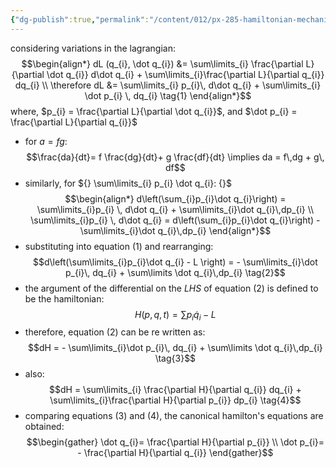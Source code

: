 ```yaml
---
{"dg-publish":true,"permalink":"/content/012/px-285-hamiltonian-mechanics-and-fluid-dynamics/f-hamilton-s-equations/px-285-f1-hamilton-s-equations/","noteIcon":"1","created":"2024-11-25T10:50:32.000+00:00","updated":"2024-12-09T18:37:02.966+00:00"}
---
```


considering variations in the lagrangian: 
$$\begin{align*}
	dL (q_{i}, \dot q_{i}) &= \sum\limits_{i} \frac{\partial L}{\partial \dot q_{i}} d\dot q_{i} + \sum\limits_{i}\frac{\partial L}{\partial q_{i}} dq_{i} \\
	\therefore dL &= \sum\limits_{i} p_{i}\, d\dot q_{i} + \sum\limits_{i} \dot p_{i} \, dq_{i} \tag{1}
\end{align*}$$
	where, $p_{i} = \frac{\partial L}{\partial \dot q_{i}}$, and $\dot p_{i} = \frac{\partial L}{\partial q_{i}}$
- for $a = fg:$ 
$$\frac{da}{dt}= f \frac{dg}{dt}+ g \frac{df}{dt} \implies da = f\,dg + g\, df$$
- similarly, for ${} \sum\limits_{i} p_{i} \dot q_{i}: {}$ 
$$\begin{align*}
	d\left(\sum_{i}p_{i}\dot q_{i}\right) = \sum\limits_{i}p_{i} \, d\dot q_{i} + \sum\limits_{i}\dot q_{i}\,dp_{i} \\
	\sum\limits_{i}p_{i} \, d\dot q_{i}  = d\left(\sum_{i}p_{i}\dot q_{i}\right) - \sum\limits_{i}\dot q_{i}\,dp_{i}
\end{align*}$$
- substituting into equation $(1)$ and rearranging: 
$$d\left(\sum\limits_{i}p_{i}\dot q_{i} - L \right) =  - \sum\limits_{i}\dot p_{i}\, dq_{i} + \sum\limits \dot q_{i}\,dp_{i} \tag{2}$$
- the argument of the differential on the $LHS$  of equation $(2)$ is defined to be the hamiltonian: 
$$H(p,q,t) = \sum\limits p_{i}\dot q_{i}- L$$
- therefore, equation $(2)$ can be re written as: 
$$dH =  - \sum\limits_{i}\dot p_{i}\, dq_{i} + \sum\limits \dot q_{i}\,dp_{i} \tag{3}$$
- also: 
$$dH = \sum\limits_{i} \frac{\partial H}{\partial q_{i}} dq_{i} + \sum\limits_{i}\frac{\partial H}{\partial p_{i}} dp_{i} \tag{4}$$
- comparing equations $(3)$ and $(4)$, the canonical hamilton's equations are obtained:  
$$\begin{gather}
	\dot q_{i}= \frac{\partial H}{\partial p_{i}} \\
	\dot p_{i}= - \frac{\partial H}{\partial q_{i}} 
\end{gather}$$
